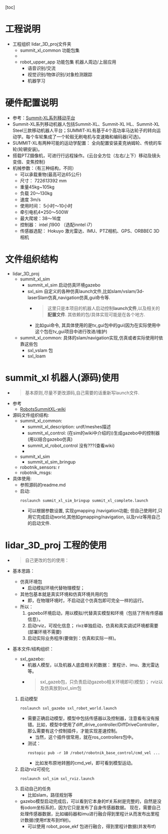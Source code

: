 [toc]
# 工程说明
* 工程组织 lidar_3D_proj文件夹
    * summit_xl_common 功能包集
    * 
    * robot_upper_app 功能包集 机器人周边/上层应用
        * 语音识别/交流
        * 视觉识别/物体识别/对象检测跟踪
        * 机器学习

# 硬件配置说明
* 参考：[Summit-XL系列移动平台](https://zhuanlan.zhihu.com/p/91415812)
* Summit-XL系列移动机器人包括Summit-XL、Summit-XL HL、Summit-XL Steel三款移动机器人平台；SUMMIT-XL有基于4个高功率马达轮子的转向运动学。每个车轮集成了一个轮毂无刷电机与变速箱和编码器(可选)。
* SUMMIT-XL有两种可能的运动学配置： 全向配置安装麦克纳姆轮、传统的车轮(轮辋安装)。
* 搭载PTZ摄像机，可进行行远程操作。{云台全方位（左右/上下）移动及镜头变倍、变焦控制}
* 机械参数：（有三种结构，不同）
    * 可以承载重物(最高可达65公斤)
    * 尺寸： 722*613*392 mm 
    * 重量45kg~105kg
    * 负载 20～130kg
    * 速度 3m/s
    * 使用时间： 5小时～10小时
    * 牵引电机4*250～500W
    * 最大爬坡：38～16度
    * 控制器： intel j1900 （选配inntel i7）
    * 传感器选配： Hokuyo 激光雷达、IMU、PTZ相机、GPS、ORBBEC 3D相机


# 文件组织结构
* lidar_3D_proj
    * summit_xl_sim 
        * summit_xl_sim 启动仿真环境gazebo
        * sxl_sim 自定义的各种仿真launch文件,比如slam/vslam/3d-laserSlam仿真,navigation仿真,gui命令等.
            * > 这里只是本项目的机器人启动控制**launch文件**,以及相关的**配置文件**. 其依赖的包/具体实现可能是在各个地方.
            * 比如gui命令, 其具体使用的是tv_gui包中的gui(因为在实际使用中这个包在tv_gui项目中进行改进/维护)
    * summit_xl_common:  具体的slam/navigation实现,仿真或者实际使用时依靠这些包
        * sxl_vslam 包
        * sxl_loam 
# summit_xl 机器人(源码)使用
* > 基本原则,尽量不更改源码,自己需要的话重新写launch文件.
* 参考
    * [RobotsSummitXL-wiki](Thttp://wiki.ros.org/Robots/SummitXL)
* 源码文件组织结构:
    * summit_xl_common:
        * summit_xl_description: urdf/meshes描述
        * summit_xl_control: (在sim的wiki中介绍的))生成gazebo中的控制器(用以结合gazebo仿真)
        * summit_xl_robot_control 没有???(查看wiki) 
        * 
    * summit_xl_sim
        *  summit_xl_sim_bringup
    * robotnik_sensors: r
    * robotnik_msgs:
* 具体使用:
    * 参照源码的readme.md
    * 启动:
        ```
        roslaunch summit_xl_sim_bringup summit_xl_complete.launch
        ```
        * 可以根据参数设置, 实现gmapping /navigation功能; 但自己使用时,只用它完成启动world,其他如gmapping/navigation, 以及rviz等用自己的启动文件.


# lidar_3D_proj 工程的使用
* > 自己更改的包的使用：
* 基本思路：
    * 仿真环境包
        * 启动模拟环境代替物理模型；
    * 其他包基本就是真实环境和仿真环境共用的包
        * 即，在物理环境时，不启动这个仿真包即可完全一样的运行。
    * 所以：
        1. gazebo环境启动，用以模拟/代替真实模型和环境（包括了所有传感器信息）。
        2. 启动rviz，可视化信息； rivz单独启动，仿真和真实调试环境都需要(部署环境不需要)
        3. 启动实际业务程序(要做到：仿真和实际一样)。

* 基本文件/结构组织：
    * sxl_gazebo: 
        * 机器人模型，以及机器人底盘相关的数据： 里程计、imu、激光雷达等。
        * > sxl_gazeb包，只负责启动gazebo相关环境即可(模型)； rviz以及仿真放到sxl_sim包
    1. 启动模型
        ```
        roslaunch sxl_gazebo sxl_robot_world.launch
        ```
        * 需要正确启动模型，模型中包括传感器以及控制器，注意看有没有报错。比如，模型中使用了diff_drive_controller/DiffDriveController，那么需要有这个控制插件，才能实现差速控制。
            * 当然，这个插件很常用，就在ros_controllers包中。
        * 测试：
            ```
            rostopic pub -r 10 /robot/robotnik_base_control/cmd_vel ...
            ```
            * 比如发布原地转圈的cmd_vel，即可看到模型运动。
    2. 启动rviz可视化
        ```
        roslaunch sxl_sim sxl_rviz.launch
        ```
    3. 启动自己的任务
        * 比如slam，路径规划等
    * gazebo模型启动完成后，可以看到它本身的tf关系树是完整的，自然是没有odom坐标系的，因为它只是发布了自身传感器数据。 现在，需要自己处理传感器数据，比如编码器和imu进行融合得到里程计从而发布出里程计数据(使用tf发布到tf树)。
        * 可以使用 robot_pose_ekf 包进行融合，得到里程计数据(并发布tf)

    

     
